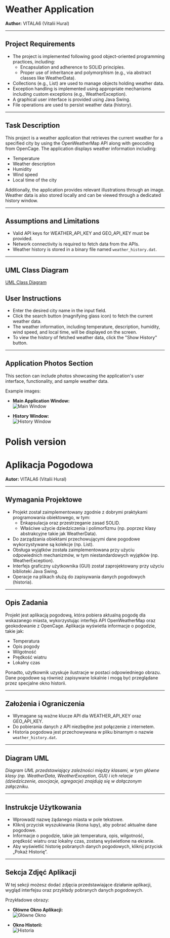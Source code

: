 # Weather Application

**Author:** VITALA6 (Vitalii Hural)

---

## Project Requirements

- The project is implemented following good object-oriented programming practices, including:
  - Encapsulation and adherence to SOLID principles.
  - Proper use of inheritance and polymorphism (e.g., via abstract classes like WeatherData).
- Collections (e.g., List) are used to manage objects holding weather data.
- Exception handling is implemented using appropriate mechanisms including custom exceptions (e.g., WeatherException).
- A graphical user interface is provided using Java Swing.
- File operations are used to persist weather data (history).

---

## Task Description

This project is a weather application that retrieves the current weather for a specified city by using the OpenWeatherMap API along with geocoding from OpenCage. The application displays weather information including:
- Temperature
- Weather description
- Humidity
- Wind speed
- Local time of the city

Additionally, the application provides relevant illustrations through an image. Weather data is also stored locally and can be viewed through a dedicated history window.

---

## Assumptions and Limitations

- Valid API keys for WEATHER_API_KEY and GEO_API_KEY must be provided.
- Network connectivity is required to fetch data from the APIs.
- Weather history is stored in a binary file named `weather_history.dat`.

---

## UML Class Diagram

[UML Class Diagram]()

## User Instructions

- Enter the desired city name in the input field.
- Click the search button (magnifying glass icon) to fetch the current weather data.
- The weather information, including temperature, description, humidity, wind speed, and local time, will be displayed on the screen.
- To view the history of fetched weather data, click the "Show History" button.

---

## Application Photos Section

This section can include photos showcasing the application's user interface, functionality, and sample weather data.

Example images:
- **Main Application Window:**  
  ![Main Window]()

- **History Window:**  
  ![History Window]()

# Polish version

# Aplikacja Pogodowa

**Autor:** VITALA6 (Vitalii Hural)

---

## Wymagania Projektowe

- Projekt został zaimplementowany zgodnie z dobrymi praktykami programowania obiektowego, w tym:
  - Enkapsulacja oraz przestrzeganie zasad SOLID.
  - Właściwe użycie dziedziczenia i polimorfizmu (np. poprzez klasy abstrakcyjne takie jak WeatherData).
- Do zarządzania obiektami przechowującymi dane pogodowe wykorzystywane są kolekcje (np. List).
- Obsługa wyjątków została zaimplementowana przy użyciu odpowiednich mechanizmów, w tym niestandardowych wyjątków (np. WeatherException).
- Interfejs graficzny użytkownika (GUI) został zaprojektowany przy użyciu biblioteki Java Swing.
- Operacje na plikach służą do zapisywania danych pogodowych (historia).

---

## Opis Zadania

Projekt jest aplikacją pogodową, która pobiera aktualną pogodę dla wskazanego miasta, wykorzystując interfejs API OpenWeatherMap oraz geokodowanie z OpenCage. Aplikacja wyświetla informacje o pogodzie, takie jak:
- Temperatura
- Opis pogody
- Wilgotność
- Prędkość wiatru
- Lokalny czas

Ponadto, użytkownik uzyskuje ilustracje w postaci odpowiedniego obrazu. Dane pogodowe są również zapisywane lokalnie i mogą być przeglądane przez specjalne okno historii.

---

## Założenia i Ograniczenia

- Wymagane są ważne klucze API dla WEATHER_API_KEY oraz GEO_API_KEY.
- Do pobierania danych z API niezbędne jest połączenie z internetem.
- Historia pogodowa jest przechowywana w pliku binarnym o nazwie `weather_history.dat`.

---

## Diagram UML

*Diagram UML przedstawiający zależności między klasami, w tym główne klasy (np. WeatherData, WeatherException, GUI) i ich relacje (dziedziczenie, asocjacje, agregacje) znajdują się w dołączonym załączniku.*

---

## Instrukcje Użytkowania

- Wprowadź nazwę żądanego miasta w pole tekstowe.
- Kliknij przycisk wyszukiwania (ikona lupy), aby pobrać aktualne dane pogodowe.
- Informacje o pogodzie, takie jak temperatura, opis, wilgotność, prędkość wiatru oraz lokalny czas, zostaną wyświetlone na ekranie.
- Aby wyświetlić historię pobranych danych pogodowych, kliknij przycisk „Pokaż Historię”.

---

## Sekcja Zdjęć Aplikacji

W tej sekcji możesz dodać zdjęcia przedstawiające działanie aplikacji, wygląd interfejsu oraz przykłady pobranych danych pogodowych.

Przykładowe obrazy:
- **Główne Okno Aplikacji:**  
  ![Główne Okno](link_do_zdjecia_1)

- **Okno Historii:**  
  ![Historia](link_do_zdjecia_2)

